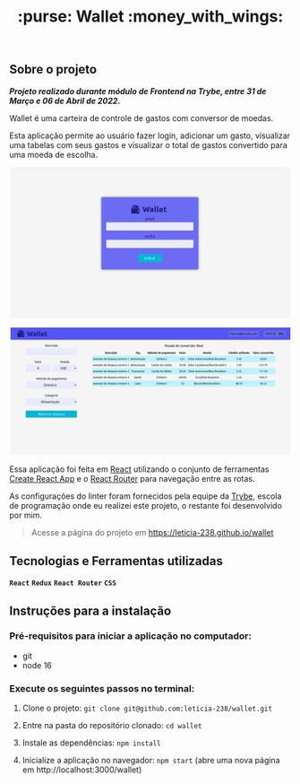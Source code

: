 <h1 align="center">
  :purse: Wallet :money_with_wings:
</h1>

&emsp;

## Sobre o projeto

***Projeto realizado durante módulo de Frontend na Trybe, entre 31 de Março e 06 de Abril de 2022.***

Wallet é uma carteira de controle de gastos com conversor de moedas.

Esta aplicação permite ao usuário fazer login, adicionar um gasto, visualizar uma tabelas com seus gastos e visualizar o total de gastos convertido para uma moeda de escolha.

<p align="center">
  <img width="500px" src="./screen-login-wallet.png" alt="Imagem da tela de login" />
</p>

<p align="center">
  <img width="500px" src="./screen-expenses-wallet.png" alt="Imagem da tela da carteira" />
</p>

Essa aplicação foi feita em [React](https://pt-br.reactjs.org/docs/getting-started.html) utilizando o conjunto de ferramentas [Create React App](https://pt-br.reactjs.org/docs/create-a-new-react-app.html) e o [React Router](https://v5.reactrouter.com/) para navegação entre as rotas.

As configurações do linter foram fornecidos pela equipe da [Trybe](https://www.betrybe.com/), escola de programação onde eu realizei este projeto, o restante foi desenvolvido por mim.

> Acesse a página do projeto em https://leticia-238.github.io/wallet

## Tecnologias e Ferramentas utilizadas

**`React`** **`Redux`** **`React Router`** **`CSS`**

## Instruções para a instalação

### Pré-requisitos para iniciar a aplicação no computador:

- git
- node 16

### Execute os seguintes passos no terminal:

1. Clone o projeto: `git clone git@github.com:leticia-238/wallet.git`

2. Entre na pasta do repositório clonado: `cd wallet`

3. Instale as dependências: `npm install`

4. Inicialize a aplicação no navegador: `npm start` (abre uma nova página em http://localhost:3000/wallet)
